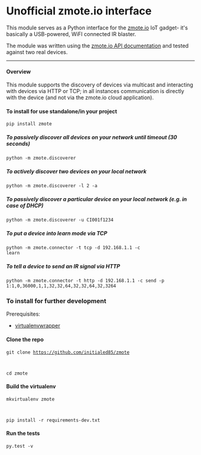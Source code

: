 Unofficial zmote.io interface
=======================

This module serves as a Python interface for the [zmote.io](http://zmote.io/) 
IoT gadget- it's basically a USB-powered, WiFI connected IR blaster.

The module was written using the 
[zmote.io API documentation](http://www.zmote.io/apis) and tested against two 
real devices.

----

#### Overview

This module supports the discovery of devices via multicast and interacting
with devices via HTTP or TCP; in all instances communication is directly
with the device (and not via the zmote.io cloud application).

#### To install for use standalone/in your project

<code>pip install zmote</code>

##### To passively discover all devices on your network until timeout (30 seconds)

<code>python -m zmote.discoverer</code>  

##### To actively discover two devices on your local network

<code>python -m zmote.discoverer -l 2 -a</code>  

##### To passively discover a particular device on your local network (e.g. in case of DHCP)

<code>python -m zmote.discoverer -u CI001f1234</code>  

##### To put a device into learn mode via TCP

<code>python -m zmote.connector -t tcp -d 192.168.1.1 -c learn</code>

##### To tell a device to send an IR signal via HTTP
<code>python -m zmote.connector -t http -d 192.168.1.1 -c send -p 1:1,0,36000,1,1,32,32,64,32,32,64,32,3264</code>

### To install for further development

Prerequisites:
 * [virtualenvwrapper](https://virtualenvwrapper.readthedocs.io/en/latest/])

#### Clone the repo
<code>git clone https://github.com/initialed85/zmote

cd zmote</code>

#### Build the virtualenv
<code>mkvirtualenv zmote

pip install -r requirements-dev.txt</code>

#### Run the tests
<code>py.test -v</code>
